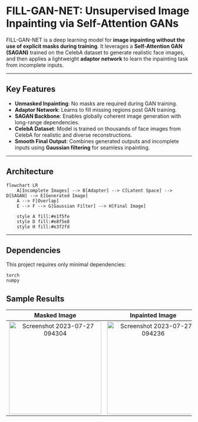 # FILL-GAN-NET: Unsupervised Image Inpainting via Self-Attention GANs

FILL-GAN-NET is a deep learning model for **image inpainting without the use of explicit masks during training**. It leverages a **Self-Attention GAN (SAGAN)** trained on the CelebA dataset to generate realistic face images, and then applies a lightweight **adaptor network** to learn the inpainting task from incomplete inputs.

---

## Key Features

-  **Unmasked Inpainting**: No masks are required during GAN training.
-  **Adaptor Network**: Learns to fill missing regions post GAN training.
-  **SAGAN Backbone**: Enables globally coherent image generation with long-range dependencies.
-  **CelebA Dataset**: Model is trained on thousands of face images from CelebA for realistic and diverse reconstructions.
-  **Smooth Final Output**: Combines generated outputs and incomplete inputs using **Gaussian filtering** for seamless inpainting.

---

##  Architecture

```mermaid
flowchart LR
    A[Incomplete Images] --> B[Adapter] --> C[Latent Space] --> D[SAGAN] --> E[Generated Image]
    A --> F[Overlap]
    E --> F --> G[Gaussian Filter] --> H[Final Image]
    
    style A fill:#e1f5fe
    style D fill:#e8f5e8
    style H fill:#e3f2fd
```


---

##  Dependencies

This project requires only minimal dependencies:

```text
torch
numpy
```
##  Sample Results

| <div align="center">**Masked Image**</div> | <div align="center">**Inpainted Image**</div> |
| --- | --- |
| <div align="center"><img width="250" alt="Screenshot 2023-07-27 094304" src="https://github.com/user-attachments/assets/41251879-139d-4bc1-9e3a-094a0c70b803" /></div> | <div align="center"><img width="250" alt="Screenshot 2023-07-27 094236" src="https://github.com/user-attachments/assets/86c337bb-1595-460b-a67e-15f18c2f40a4" /></div> |
